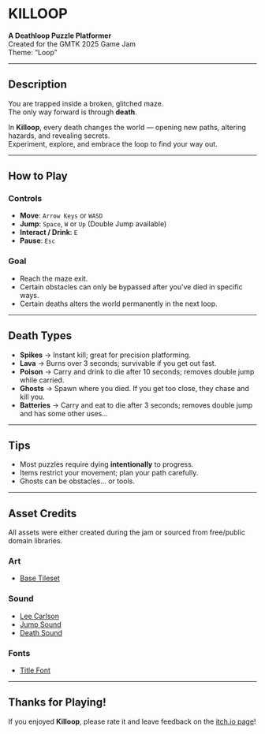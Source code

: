 # KILLOOP

**A Deathloop Puzzle Platformer**  
Created for the GMTK 2025 Game Jam  
Theme: “Loop”

---

## Description

You are trapped inside a broken, glitched maze.  
The only way forward is through **death**.  

In **Killoop**, every death changes the world — opening new paths, altering hazards, and revealing secrets.  
Experiment, explore, and embrace the loop to find your way out.

---

## How to Play

### Controls
- **Move**: `Arrow Keys` or `WASD`
- **Jump**: `Space`, `W` or `Up` (Double Jump available)
- **Interact / Drink**: `E`
- **Pause**: `Esc`

### Goal
- Reach the maze exit.
- Certain obstacles can only be bypassed after you’ve died in specific ways.
- Certain deaths alters the world permanently in the next loop.

---

## Death Types

- **Spikes** → Instant kill; great for precision platforming.
- **Lava** → Burns over 3 seconds; survivable if you get out fast.
- **Poison** → Carry and drink to die after 10 seconds; removes double jump while carried.
- **Ghosts** → Spawn where you died. If you get too close, they chase and kill you.
- **Batteries** → Carry and eat to die after 3 seconds; removes double jump and has some other uses...

---

## Tips
- Most puzzles require dying **intentionally** to progress.
- Items restrict your movement; plan your path carefully.
- Ghosts can be obstacles… or tools.

---

## Asset Credits

All assets were either created during the jam or sourced from free/public domain libraries.

### Art
- [Base Tileset](https://anokolisa.itch.io/sidescroller-shooter-central-city)

### Sound
- [Lee Carlson](https://open.spotify.com/artist/0w2FYJFs5Ze1YevXz3E5mh?si=UI5NP0oySpeSuMmXGQ8K6g)
- [Jump Sound](https://freesound.org/people/cabled_mess/sounds/350898)
- [Death Sound](https://freesound.org/people/LilMati/sounds/495541)

### Fonts
- [Title Font](https://www.fontspace.com/aeogo-pixellated-font-f113784)

---

## Thanks for Playing!

If you enjoyed **Killoop**, please rate it and leave feedback on the [itch.io page](https://ssalve.itch.io/killoop-gmtk-gamejam)!
